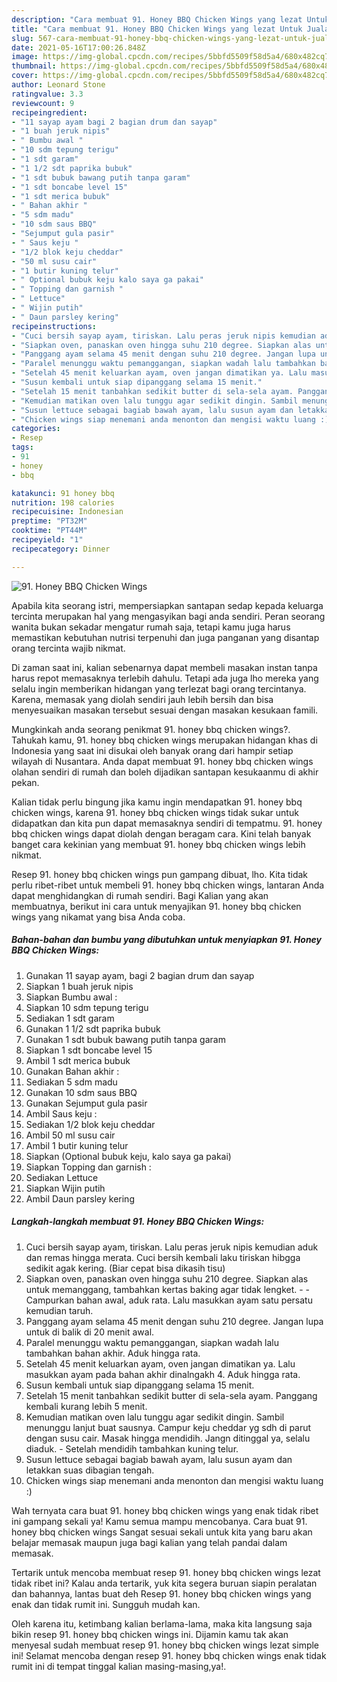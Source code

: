 ```yaml
---
description: "Cara membuat 91. Honey BBQ Chicken Wings yang lezat Untuk Jualan"
title: "Cara membuat 91. Honey BBQ Chicken Wings yang lezat Untuk Jualan"
slug: 567-cara-membuat-91-honey-bbq-chicken-wings-yang-lezat-untuk-jualan
date: 2021-05-16T17:00:26.848Z
image: https://img-global.cpcdn.com/recipes/5bbfd5509f58d5a4/680x482cq70/91-honey-bbq-chicken-wings-foto-resep-utama.jpg
thumbnail: https://img-global.cpcdn.com/recipes/5bbfd5509f58d5a4/680x482cq70/91-honey-bbq-chicken-wings-foto-resep-utama.jpg
cover: https://img-global.cpcdn.com/recipes/5bbfd5509f58d5a4/680x482cq70/91-honey-bbq-chicken-wings-foto-resep-utama.jpg
author: Leonard Stone
ratingvalue: 3.3
reviewcount: 9
recipeingredient:
- "11 sayap ayam bagi 2 bagian drum dan sayap"
- "1 buah jeruk nipis"
- " Bumbu awal "
- "10 sdm tepung terigu"
- "1 sdt garam"
- "1 1/2 sdt paprika bubuk"
- "1 sdt bubuk bawang putih tanpa garam"
- "1 sdt boncabe level 15"
- "1 sdt merica bubuk"
- " Bahan akhir "
- "5 sdm madu"
- "10 sdm saus BBQ"
- "Sejumput gula pasir"
- " Saus keju "
- "1/2 blok keju cheddar"
- "50 ml susu cair"
- "1 butir kuning telur"
- " Optional bubuk keju kalo saya ga pakai"
- " Topping dan garnish "
- " Lettuce"
- " Wijin putih"
- " Daun parsley kering"
recipeinstructions:
- "Cuci bersih sayap ayam, tiriskan. Lalu peras jeruk nipis kemudian aduk dan remas hingga merata. Cuci bersih kembali laku tiriskan hibgga sedikit agak kering. (Biar cepat bisa dikasih tisu)"
- "Siapkan oven, panaskan oven hingga suhu 210 degree. Siapkan alas untuk memanggang, tambahkan kertas baking agar tidak lengket.  Campurkan bahan awal, aduk rata. Lalu masukkan ayam satu persatu kemudian taruh."
- "Panggang ayam selama 45 menit dengan suhu 210 degree. Jangan lupa untuk di balik di 20 menit awal."
- "Paralel menunggu waktu pemanggangan, siapkan wadah lalu tambahkan bahan akhir. Aduk hingga rata."
- "Setelah 45 menit keluarkan ayam, oven jangan dimatikan ya. Lalu masukkan ayam pada bahan akhir dinalngakh 4. Aduk hingga rata."
- "Susun kembali untuk siap dipanggang selama 15 menit."
- "Setelah 15 menit tanbahkan sedikit butter di sela-sela ayam. Panggang kembali kurang lebih 5 menit."
- "Kemudian matikan oven lalu tunggu agar sedikit dingin. Sambil menunggu lanjut buat sausnya. Campur keju cheddar yg sdh di parut dengan susu cair. Masak hingga mendidih. Jangn ditinggal ya, selalu diaduk.  Setelah mendidih tambahkan kuning telur."
- "Susun lettuce sebagai bagiab bawah ayam, lalu susun ayam dan letakkan suas dibagian tengah."
- "Chicken wings siap menemani anda menonton dan mengisi waktu luang :)"
categories:
- Resep
tags:
- 91
- honey
- bbq

katakunci: 91 honey bbq 
nutrition: 198 calories
recipecuisine: Indonesian
preptime: "PT32M"
cooktime: "PT44M"
recipeyield: "1"
recipecategory: Dinner

---
```



![91. Honey BBQ Chicken Wings](https://img-global.cpcdn.com/recipes/5bbfd5509f58d5a4/680x482cq70/91-honey-bbq-chicken-wings-foto-resep-utama.jpg)

Apabila kita seorang istri, mempersiapkan santapan sedap kepada keluarga tercinta merupakan hal yang mengasyikan bagi anda sendiri. Peran seorang  wanita bukan sekadar mengatur rumah saja, tetapi kamu juga harus memastikan kebutuhan nutrisi terpenuhi dan juga panganan yang disantap orang tercinta wajib nikmat.

Di zaman  saat ini, kalian sebenarnya dapat membeli masakan instan tanpa harus repot memasaknya terlebih dahulu. Tetapi ada juga lho mereka yang selalu ingin memberikan hidangan yang terlezat bagi orang tercintanya. Karena, memasak yang diolah sendiri jauh lebih bersih dan bisa menyesuaikan masakan tersebut sesuai dengan masakan kesukaan famili. 



Mungkinkah anda seorang penikmat 91. honey bbq chicken wings?. Tahukah kamu, 91. honey bbq chicken wings merupakan hidangan khas di Indonesia yang saat ini disukai oleh banyak orang dari hampir setiap wilayah di Nusantara. Anda dapat membuat 91. honey bbq chicken wings olahan sendiri di rumah dan boleh dijadikan santapan kesukaanmu di akhir pekan.

Kalian tidak perlu bingung jika kamu ingin mendapatkan 91. honey bbq chicken wings, karena 91. honey bbq chicken wings tidak sukar untuk didapatkan dan kita pun dapat memasaknya sendiri di tempatmu. 91. honey bbq chicken wings dapat diolah dengan beragam cara. Kini telah banyak banget cara kekinian yang membuat 91. honey bbq chicken wings lebih nikmat.

Resep 91. honey bbq chicken wings pun gampang dibuat, lho. Kita tidak perlu ribet-ribet untuk membeli 91. honey bbq chicken wings, lantaran Anda dapat menghidangkan di rumah sendiri. Bagi Kalian yang akan membuatnya, berikut ini cara untuk menyajikan 91. honey bbq chicken wings yang nikamat yang bisa Anda coba.

<!--inarticleads1-->

##### Bahan-bahan dan bumbu yang dibutuhkan untuk menyiapkan 91. Honey BBQ Chicken Wings:

1. Gunakan 11 sayap ayam, bagi 2 bagian drum dan sayap
1. Siapkan 1 buah jeruk nipis
1. Siapkan  Bumbu awal :
1. Siapkan 10 sdm tepung terigu
1. Sediakan 1 sdt garam
1. Gunakan 1 1/2 sdt paprika bubuk
1. Gunakan 1 sdt bubuk bawang putih tanpa garam
1. Siapkan 1 sdt boncabe level 15
1. Ambil 1 sdt merica bubuk
1. Gunakan  Bahan akhir :
1. Sediakan 5 sdm madu
1. Gunakan 10 sdm saus BBQ
1. Gunakan Sejumput gula pasir
1. Ambil  Saus keju :
1. Sediakan 1/2 blok keju cheddar
1. Ambil 50 ml susu cair
1. Ambil 1 butir kuning telur
1. Siapkan  (Optional bubuk keju, kalo saya ga pakai)
1. Siapkan  Topping dan garnish :
1. Sediakan  Lettuce
1. Siapkan  Wijin putih
1. Ambil  Daun parsley kering




<!--inarticleads2-->

##### Langkah-langkah membuat 91. Honey BBQ Chicken Wings:

1. Cuci bersih sayap ayam, tiriskan. Lalu peras jeruk nipis kemudian aduk dan remas hingga merata. Cuci bersih kembali laku tiriskan hibgga sedikit agak kering. (Biar cepat bisa dikasih tisu)
1. Siapkan oven, panaskan oven hingga suhu 210 degree. Siapkan alas untuk memanggang, tambahkan kertas baking agar tidak lengket. -  - Campurkan bahan awal, aduk rata. Lalu masukkan ayam satu persatu kemudian taruh.
1. Panggang ayam selama 45 menit dengan suhu 210 degree. Jangan lupa untuk di balik di 20 menit awal.
1. Paralel menunggu waktu pemanggangan, siapkan wadah lalu tambahkan bahan akhir. Aduk hingga rata.
1. Setelah 45 menit keluarkan ayam, oven jangan dimatikan ya. Lalu masukkan ayam pada bahan akhir dinalngakh 4. Aduk hingga rata.
1. Susun kembali untuk siap dipanggang selama 15 menit.
1. Setelah 15 menit tanbahkan sedikit butter di sela-sela ayam. Panggang kembali kurang lebih 5 menit.
1. Kemudian matikan oven lalu tunggu agar sedikit dingin. Sambil menunggu lanjut buat sausnya. Campur keju cheddar yg sdh di parut dengan susu cair. Masak hingga mendidih. Jangn ditinggal ya, selalu diaduk.  - Setelah mendidih tambahkan kuning telur.
1. Susun lettuce sebagai bagiab bawah ayam, lalu susun ayam dan letakkan suas dibagian tengah.
1. Chicken wings siap menemani anda menonton dan mengisi waktu luang :)




Wah ternyata cara buat 91. honey bbq chicken wings yang enak tidak ribet ini gampang sekali ya! Kamu semua mampu mencobanya. Cara buat 91. honey bbq chicken wings Sangat sesuai sekali untuk kita yang baru akan belajar memasak maupun juga bagi kalian yang telah pandai dalam memasak.

Tertarik untuk mencoba membuat resep 91. honey bbq chicken wings lezat tidak ribet ini? Kalau anda tertarik, yuk kita segera buruan siapin peralatan dan bahannya, lantas buat deh Resep 91. honey bbq chicken wings yang enak dan tidak rumit ini. Sungguh mudah kan. 

Oleh karena itu, ketimbang kalian berlama-lama, maka kita langsung saja bikin resep 91. honey bbq chicken wings ini. Dijamin kamu tak akan menyesal sudah membuat resep 91. honey bbq chicken wings lezat simple ini! Selamat mencoba dengan resep 91. honey bbq chicken wings enak tidak rumit ini di tempat tinggal kalian masing-masing,ya!.

